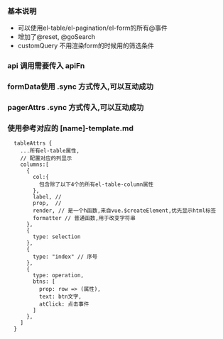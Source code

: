### 基本说明
- 可以使用el-table/el-pagination/el-form的所有@事件
- 增加了@reset, @goSearch
- customQuery 不用渲染form的时候用的筛选条件

### api 调用需要传入 apiFn

### formData使用 .sync 方式传入,可以互动成功
### pagerAttrs .sync 方式传入,可以互动成功

###  使用参考对应的 [name]-template.md
```
  tableAttrs {
    ...所有el-table属性,
    // 配置对应的列显示
    columns:[
      {
        col:{
          包含除了以下4个的所有el-table-column属性
        },
        label, // 
        prop,  // 
        render, // 是一个h函数,来自vue.$createElement,优先显示html标签
        formatter // 普通函数,用于改变字符串
      },
      {
        type: selection
      },
      {
        type: "index" // 序号
      },
      {
        type: operation,
        btns: [
          prop: row => (属性),
          text: btn文字,
          atClick: 点击事件
        ]
      },
    ]
  }
```